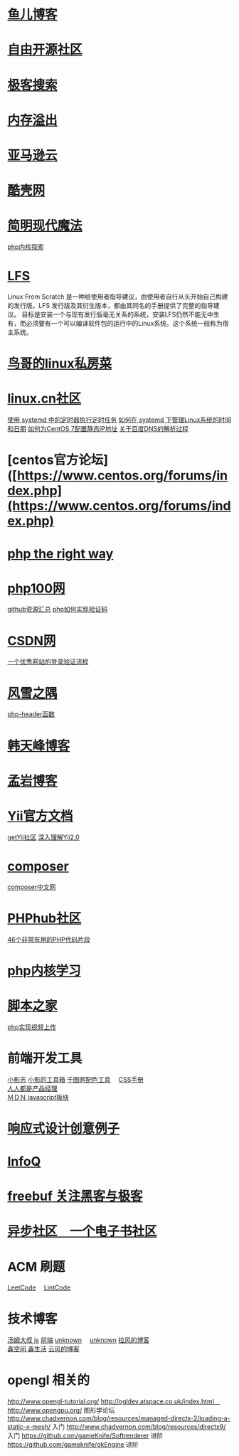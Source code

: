 # [鱼儿博客](https://yuerblog.cc/)

# [自由开源社区](https://imcn.me/)

# [极客搜索](http://s.geekbang.org/)

# [内存溢出](http://outofmemory.cn/)

# [亚马逊云](https://amazonaws-china.com/cn)

# [酷壳网](http://coolshell.cn)

# [简明现代魔法](http://www.nowamagic.net)
[php内核探索](http://www.nowamagic.net/librarys/veda/detail/1285)

# [LFS](http://www.linuxfromscratch.org/news.html)
Linux From Scratch 是一种给使用者指导建议，由使用者自行从头开始自己构建的发行版。LFS 发行版及其衍生版本，都由其同名的手册提供了完整的指导建议。
目标是安装一个与现有发行版毫无关系的系统，安装LFS仍然不能无中生有，而必须要有一个可以编译软件包的运行中的Linux系统。这个系统一般称为宿主系统。

# [鸟哥的linux私房菜](http://linux.vbird.org/linux_basic/)

# [linux.cn社区](https://linux.cn)
[使用 systemd 中的定时器执行定时任务](https://linux.cn/article-3996-1.html)
[如何在 systemd 下管理Linux系统的时间和日期](https://linux.cn/article-4260-1.html)
[如何为CentOS 7配置静态IP地址](https://linux.cn/article-3977-1.html)
[关于百度DNS的解析过程](http://zhan.renren.com/starshen?gid=3602888498023142484&checked=true)

# [centos官方论坛]([https://www.centos.org/forums/index.php](https://www.centos.org/forums/index.php)

# [php the right way](http://laravel-china.github.io/php-the-right-way)

# [php100网](http://www.php100.com)
[github资源汇总](http://www.php100.com/html/dujia/2015/0105/8267.html)
[php如何实现验证码](http://www.php100.com/html/dujia/2015/0919/8975.html)

# [CSDN网](http://www.csdn.net/)
[一个优秀网站的登录验证流程](http://blog.csdn.net/clevercode/article/details/45481409)

# [风雪之隅](http://www.laruence.com/)
[php-header函数](http://www.laruence.com/2007/12/16/308.html)

# [韩天峰博客](http://rango.swoole.com)

# [孟岩博客](http://blog.csdn.net/myan)

# [Yii官方文档](http://www.yiiframework.com)
[getYii社区](http://www.getyii.com)
[深入理解Yii2.0](http://www.digpage.com)

# [composer](https://getcomposer.org)
[composer中文网](http://www.phpcomposer.com)

# [PHPhub社区](https://phphub.org)
[46个非常有用的PHP代码片段](http://www.techug.com/useful-code)

# [php内核学习](http://www.php-internals.com)

# [脚本之家](http://jb51.net)
[php实现视频上传](http://www.jb51.net/article/54433.htm)

# 前端开发工具
[小影志](http://c7sky.com/)
[小影的工具箱](http://tool.c7sky.com/)
[千图网配色工具](http://www.58pic.com/peise/)　
[CSS手册](http://css.doyoe.com/)   
[人人都是产品经理](http://www.woshipm.com/)  
[ＭＤＮ javascript板块](https://developer.mozilla.org/zh-CN/docs/Web/JavaScript)

# [响应式设计创意例子](http://mediaqueri.es)

# [InfoQ](http://www.infoq.com/cn)

# [freebuf 关注黑客与极客](http://www.freebuf.com/)

# [异步社区　一个电子书社区](http://www.epubit.com.cn/)　

# ACM 刷题
[LeetCode](https://leetcode.com/)　
[LintCode](http://www.lintcode.com/zh-cn/)　

# 技术博客
[汤姆大叔 js](http://www.cnblogs.com/TomXu)
[前端](http://www.cnblogs.com/yexiaochai/)
[unknown](https://yichunzhang.wordpress.com/2006/11)　
[unknown](http://yansu.org/index.html)
[拉风的博客](http://rapheal.sinaapp.com)  
[鑫空间 鑫生活](http://www.zhangxinxu.com/)
[云风的博客](http://blog.codingnow.com/)

# opengl 相关的
http://www.opengl-tutorial.org/
http://ogldev.atspace.co.uk/index.html　
http://www.opengpu.org/  图形学论坛
http://www.chadvernon.com/blog/resources/managed-directx-2/loading-a-static-x-mesh/   入门
http://www.chadvernon.com/blog/resources/directx9/ 入门
https://github.com/gameKnife/Softrenderer   进阶
https://github.com/gameknife/gkEngine  进阶
